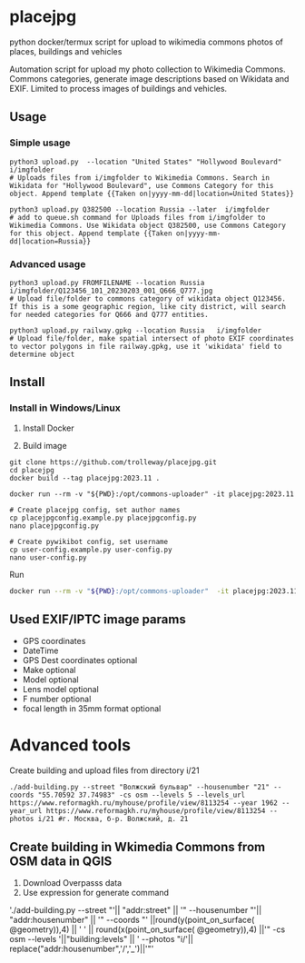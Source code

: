 # placejpg
python docker/termux script for upload to wikimedia commons photos of places, buildings and vehicles

Automation script for upload my photo collection to Wikimedia Commons. Commons categories, generate image descriptions based on Wikidata and EXIF. 
Limited to process images of buildings and vehicles. 

## Usage

### Simple usage

```
python3 upload.py  --location "United States" "Hollywood Boulevard"  i/imgfolder
# Uploads files from i/imgfolder to Wikimedia Commons. Search in Wikidata for "Hollywood Boulevard", use Commons Category for this object. Append template {{Taken on|yyyy-mm-dd|location=United States}}

python3 upload.py Q382500 --location Russia --later  i/imgfolder
# add to queue.sh command for Uploads files from i/imgfolder to Wikimedia Commons. Use Wikidata object Q382500, use Commons Category for this object. Append template {{Taken on|yyyy-mm-dd|location=Russia}}

```
### Advanced usage
```
python3 upload.py FROMFILENAME --location Russia   i/imgfolder/Q123456_101_20230203_001_Q666_Q777.jpg
# Upload file/folder to commons category of wikidata object Q123456. If this is a some geographic region, like city district, will search for needed categories for Q666 and Q777 entities.

python3 upload.py railway.gpkg --location Russia   i/imgfolder
# Upload file/folder, make spatial intersect of photo EXIF coordinates to vector polygons in file railway.gpkg, use it 'wikidata' field to determine object
```

## Install

### Install in Windows/Linux
1. Install Docker

2. Build image
```
git clone https://github.com/trolleway/placejpg.git
cd placejpg 
docker build --tag placejpg:2023.11 .

docker run --rm -v "${PWD}:/opt/commons-uploader" -it placejpg:2023.11

# Create placejpg config, set author names
cp placejpgconfig.example.py placejpgconfig.py 
nano placejpgconfig.py

# Create pywikibot config, set username
cp user-config.example.py user-config.py 
nano user-config.py 
```

Run
```bash
docker run --rm -v "${PWD}:/opt/commons-uploader"  -it placejpg:2023.11
```

## Used EXIF/IPTC image params

* GPS coordinates
* DateTime
* GPS Dest coordinates optional
* Make optional
* Model optional
* Lens model optional
* F number optional
* focal length in 35mm format optional




# Advanced tools

Create building and upload files from directory i/21
```
./add-building.py --street "Волжский бульвар" --housenumber "21" --coords "55.70592 37.74983" -cs osm --levels 5 --levels_url https://www.reformagkh.ru/myhouse/profile/view/8113254 --year 1962 --year_url https://www.reformagkh.ru/myhouse/profile/view/8113254 --photos i/21 #г. Москва, б-р. Волжский, д. 21
```

## Create building in Wkimedia Commons from OSM data in QGIS

1. Download Overpasss data
2. Use expression for generate command

'./add-building.py --street "'|| "addr:street" || '" --housenumber "'|| "addr:housenumber" || '" --coords "' ||round(y(point_on_surface( @geometry)),4) || ' ' || round(x(point_on_surface( @geometry)),4) ||'" -cs osm --levels '||"building:levels" || ' --photos "i/'|| replace("addr:housenumber",'/','_')||'"' 




